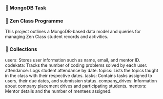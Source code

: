 ### 🍃 MongoDB Task
### 🧾 Zen Class Programme
This project outlines a MongoDB-based data model and queries for managing Zen Class student records and activities.

### 📖 Collections
users: Stores user information such as name, email, and mentor ID.
codekata: Tracks the number of coding problems solved by each user.
attendance: Logs student attendance by date.
topics: Lists the topics taught in the class with their respective dates.
tasks: Contains tasks assigned to users, their due dates, and submission status.
company_drives: Information about company placement drives and participating students.
mentors: Mentor details and the number of mentees assigned.
